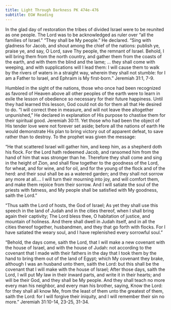 ```yaml
---
title: Light Through Darkness PK 474e-476
subtitle: EGW Reading
---
```


In the glad day of restoration the tribes of divided Israel were to be reunited as one people. The Lord was to be acknowledged as ruler over “all the families of Israel.” “They shall be My people.” He declared. “Sing with gladness for Jacob, and shout among the chief of the nations: publish ye, praise ye, and say, O Lord, save Thy people, the remnant of Israel. Behold, I will bring them from the north country, and gather them from the coasts of the earth, and with them the blind and the lame; ... they shall come with weeping, and with supplications will I lead them: I will cause them to walk by the rivers of waters in a straight way, wherein they shall not stumble: for I am a Father to Israel, and Ephraim is My first-born.” Jeremiah 31:1, 7-9.

Humbled in the sight of the nations, those who once had been recognized as favored of Heaven above all other peoples of the earth were to learn in exile the lesson of obedience so necessary for their future happiness. Until they had learned this lesson, God could not do for them all that He desired to do. “I will correct thee in measure, and will not leave thee altogether unpunished,” He declared in explanation of His purpose to chastise them for their spiritual good. Jeremiah 30:11. Yet those who had been the object of His tender love were not forever set aside; before all the nations of earth He would demonstrate His plan to bring victory out of apparent defeat, to save rather than to destroy. To the prophet was given the message:

“He that scattered Israel will gather him, and keep him, as a shepherd doth his flock. For the Lord hath redeemed Jacob, and ransomed him from the hand of him that was stronger than he. Therefore they shall come and sing in the height of Zion, and shall flow together to the goodness of the Lord, for wheat, and for wine, and for oil, and for the young of the flock and of the herd: and their soul shall be as a watered garden; and they shall not sorrow any more at all.... I will turn their mourning into joy, and will comfort them, and make them rejoice from their sorrow. And I will satiate the soul of the priests with fatness, and My people shall be satisfied with My goodness, saith the Lord.”

“Thus saith the Lord of hosts, the God of Israel; As yet they shall use this speech in the land of Judah and in the cities thereof, when I shall bring again their captivity; The Lord bless thee, O habitation of justice, and mountain of holiness. And there shall dwell in Judah itself, and in all the cities thereof together, husbandmen, and they that go forth with flocks. For I have satiated the weary soul, and I have replenished every sorrowful soul.”

“Behold, the days come, saith the Lord, that I will make a new covenant with the house of Israel, and with the house of Judah: not according to the covenant that I made with their fathers in the day that I took them by the hand to bring them out of the land of Egypt; which My covenant they brake, although I was an husband unto them, saith the Lord: but this shall be the covenant that I will make with the house of Israel; After those days, saith the Lord, I will put My law in their inward parts, and write it in their hearts; and will be their God, and they shall be My people. And they shall teach no more every man his neighbor, and every man his brother, saying, Know the Lord: for they shall all know Me, from the least of them unto the greatest of them, saith the Lord: for I will forgive their iniquity, and I will remember their sin no more.” Jeremiah 31:10-14, 23-25, 31-34.
